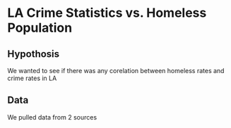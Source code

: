 # LA Crime Statistics vs. Homeless Population

## Hypothosis

We wanted to see if there was any corelation between homeless rates and crime rates in LA

## Data

We pulled data from 2 sources
